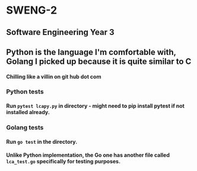 # SWENG-2
## Software Engineering Year 3 

## Python is the language I'm comfortable with, Golang I picked up because it is quite similar to C

#### Chilling like a villin on git hub dot com

### Python tests
#### Run `pytest lcapy.py` in directory - might need to pip install pytest if not installed already.

### Golang tests
#### Run `go test` in the directory.
#### Unlike Python implementation, the Go one has another file called `lca_test.go` specifically for testing purposes.

